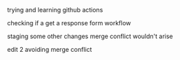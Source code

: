 trying and learning github actions


checking if a get a response form workflow

staging some other changes
merge conflict wouldn't arise


edit 2 avoiding merge conflict

